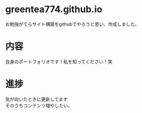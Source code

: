 # greentea774.github.io
お勉強がてらサイト構築をgithubでやろうと思い、作成しました。
# 内容
自身のポートフォリオです！私を知ってください！笑
# 進捗
気が向いたときに更新してます  
そのうちコンテンツ増やしたい。
